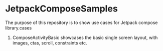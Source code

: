 # JetpackComposeSamples

The purpose of this repository is to show use cases for Jetpack compose library.cases

1. ComposeActivityBasic showcases the basic single screen layout, with images, ctas, scroll, constraints etc.